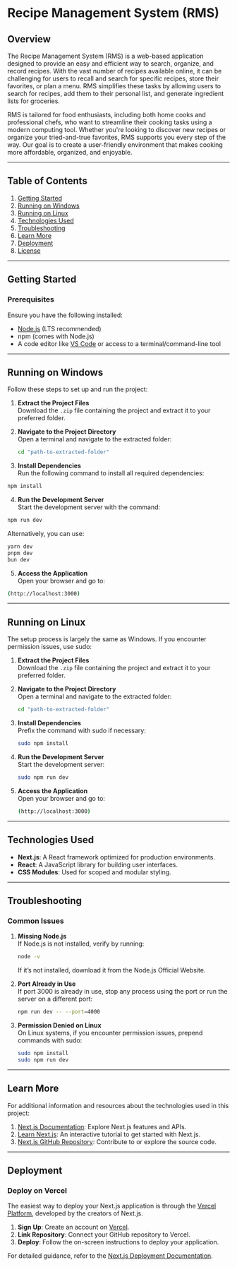 # Recipe Management System (RMS)

## Overview
The Recipe Management System (RMS) is a web-based application designed to provide an easy and efficient way to search, organize, and record recipes. With the vast number of recipes available online, it can be challenging for users to recall and search for specific recipes, store their favorites, or plan a menu. RMS simplifies these tasks by allowing users to search for recipes, add them to their personal list, and generate ingredient lists for groceries.

RMS is tailored for food enthusiasts, including both home cooks and professional chefs, who want to streamline their cooking tasks using a modern computing tool. Whether you're looking to discover new recipes or organize your tried-and-true favorites, RMS supports you every step of the way. Our goal is to create a user-friendly environment that makes cooking more affordable, organized, and enjoyable.

---

## Table of Contents
1. [Getting Started](#getting-started)
2. [Running on Windows](#running-on-windows)
3. [Running on Linux](#running-on-linux)
4. [Technologies Used](#technologies-used)
5. [Troubleshooting](#troubleshooting)
6. [Learn More](#learn-more)
7. [Deployment](#deployment)
8. [License](#license)

---

## Getting Started

### Prerequisites
Ensure you have the following installed:
- [Node.js](https://nodejs.org/) (LTS recommended)
- npm (comes with Node.js)
- A code editor like [VS Code](https://code.visualstudio.com/) or access to a terminal/command-line tool

---

## Running on Windows

Follow these steps to set up and run the project:

1. **Extract the Project Files**  
   Download the `.zip` file containing the project and extract it to your preferred folder.

2. **Navigate to the Project Directory**  
   Open a terminal and navigate to the extracted folder:  
   ```bash
   cd "path-to-extracted-folder"
   ```
   
3. **Install Dependencies**  
   Run the following command to install all required dependencies:  
```bash
npm install
```

4. **Run the Development Server**  
   Start the development server with the command:  
```bash
npm run dev
```

Alternatively, you can use:
```bash
yarn dev
pnpm dev
bun dev
```

5. **Access the Application**  
   Open your browser and go to:
```bash
(http://localhost:3000)
```

---

## Running on Linux

The setup process is largely the same as Windows. If you encounter permission issues, use sudo:

1. **Extract the Project Files**  
   Download the `.zip` file containing the project and extract it to your preferred folder.

2. **Navigate to the Project Directory**  
   Open a terminal and navigate to the extracted folder:  
   ```bash
   cd "path-to-extracted-folder"
   ```
   
3. **Install Dependencies**  
   Prefix the command with sudo if necessary:  
   ```bash
   sudo npm install
   ```

4. **Run the Development Server**  
   Start the development server: 
   ```bash
   sudo npm run dev
   ```


5. **Access the Application**  
   Open your browser and go to:
   ```bash
   (http://localhost:3000)
   ```

---


## Technologies Used

- **Next.js**: A React framework optimized for production environments.
- **React**: A JavaScript library for building user interfaces.
- **CSS Modules**: Used for scoped and modular styling.

---

## Troubleshooting

### Common Issues

1. **Missing Node.js**  
   If Node.js is not installed, verify by running:  
   ```bash
   node -v
   ```
   If it’s not installed, download it from the Node.js Official Website.

2. **Port Already in Use**  
   If port 3000 is already in use, stop any process using the port or run the server on a different port:
   ```bash
   npm run dev -- --port=4000
   ```
   
3. **Permission Denied on Linux**  
   On Linux systems, if you encounter permission issues, prepend commands with sudo:
   ```bash
   sudo npm install
   sudo npm run dev
   ```

---

## Learn More

For additional information and resources about the technologies used in this project:

1. [Next.js Documentation](https://nextjs.org/docs): Explore Next.js features and APIs.
2. [Learn Next.js](https://nextjs.org/learn): An interactive tutorial to get started with Next.js.
3. [Next.js GitHub Repository](https://github.com/vercel/next.js): Contribute to or explore the source code.

---

## Deployment

### Deploy on Vercel

The easiest way to deploy your Next.js application is through the [Vercel Platform](https://vercel.com/), developed by the creators of Next.js.

1. **Sign Up**: Create an account on [Vercel](https://vercel.com/).
2. **Link Repository**: Connect your GitHub repository to Vercel.
3. **Deploy**: Follow the on-screen instructions to deploy your application.

For detailed guidance, refer to the [Next.js Deployment Documentation](https://nextjs.org/docs/deployment).
